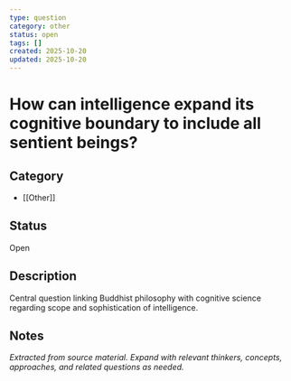 ```yaml
---
type: question
category: other
status: open
tags: []
created: 2025-10-20
updated: 2025-10-20
---
```


# How can intelligence expand its cognitive boundary to include all sentient beings?

## Category

- [[Other]]

## Status

Open

## Description

Central question linking Buddhist philosophy with cognitive science regarding scope and sophistication of intelligence.

## Notes

*Extracted from source material. Expand with relevant thinkers, concepts, approaches, and related questions as needed.*
